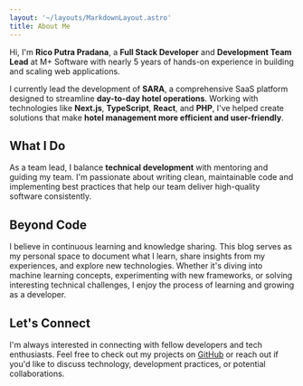 ```yaml
---
layout: '~/layouts/MarkdownLayout.astro'
title: About Me
---
```


Hi, I'm **Rico Putra Pradana**, a **Full Stack Developer** and **Development Team Lead** at M+ Software with nearly 5 years of hands-on experience in building and scaling web applications.

I currently lead the development of **SARA**, a comprehensive SaaS platform designed to streamline **day-to-day hotel operations**. Working with technologies like **Next.js**, **TypeScript**, **React**, and **PHP**, I've helped create solutions that make **hotel management more efficient and user-friendly**.

## What I Do

As a team lead, I balance **technical development** with mentoring and guiding my team. I'm passionate about writing clean, maintainable code and implementing best practices that help our team deliver high-quality software consistently.

## Beyond Code

I believe in continuous learning and knowledge sharing. This blog serves as my personal space to document what I learn, share insights from my experiences, and explore new technologies. Whether it's diving into machine learning concepts, experimenting with new frameworks, or solving interesting technical challenges, I enjoy the process of learning and growing as a developer.

## Let's Connect

I'm always interested in connecting with fellow developers and tech enthusiasts. Feel free to check out my projects on [GitHub](https://github.com/ricoputrap) or reach out if you'd like to discuss technology, development practices, or potential collaborations.
